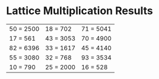 # Lattice Multiplication Results

|   |   |   |
|---|---|---|
| 50 = 2500 | 18 = 702 | 71 = 5041 |
| 17 = 561 | 43 = 3053 | 70 = 4900 |
| 82 = 6396 | 33 = 1617 | 45 = 4140 |
| 55 = 3080 | 32 = 768 | 93 = 3534 |
| 10 = 790 | 25 = 2000 | 16 = 528 |

